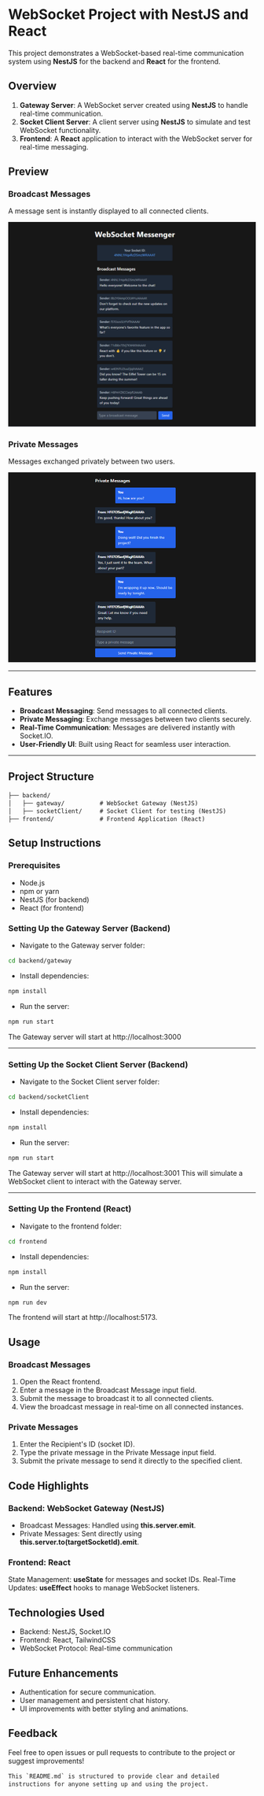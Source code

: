 # WebSocket Project with NestJS and React

This project demonstrates a WebSocket-based real-time communication system using **NestJS** for the backend and **React** for the frontend.

## Overview

1. **Gateway Server**: A WebSocket server created using **NestJS** to handle real-time communication.
2. **Socket Client Server**: A client server using **NestJS** to simulate and test WebSocket functionality.
3. **Frontend**: A **React** application to interact with the WebSocket server for real-time messaging.

## Preview

### Broadcast Messages
A message sent is instantly displayed to all connected clients.

![Broadcast Messages Preview](./images/Boadcast%20Messages.png)


### Private Messages
Messages exchanged privately between two users.

![Private Messages Preview](./images/Private%20Messages.png)

---

## Features

- **Broadcast Messaging**: Send messages to all connected clients.
- **Private Messaging**: Exchange messages between two clients securely.
- **Real-Time Communication**: Messages are delivered instantly with Socket.IO.
- **User-Friendly UI**: Built using React for seamless user interaction.

---

## Project Structure

```plaintext
├── backend/
│   ├── gateway/          # WebSocket Gateway (NestJS)
│   ├── socketClient/     # Socket Client for testing (NestJS)
├── frontend/             # Frontend Application (React)
```

## Setup Instructions

### Prerequisites
- Node.js
- npm or yarn
- NestJS (for backend)
- React (for frontend)

### Setting Up the Gateway Server (Backend)

- Navigate to the Gateway server folder:

```bash
cd backend/gateway
```

- Install dependencies:

```bash
npm install
```

- Run the server:

```bash
npm run start
```
The Gateway server will start at http://localhost:3000

---
### Setting Up the Socket Client Server (Backend)

- Navigate to the Socket Client server folder:

```bash
cd backend/socketClient
```

- Install dependencies:

```bash
npm install
```

- Run the server:

```bash
npm run start
```
The Gateway server will start at http://localhost:3001
This will simulate a WebSocket client to interact with the Gateway server.

---
### Setting Up the Frontend (React)

- Navigate to the frontend folder:

```bash
cd frontend
```

- Install dependencies:

```bash
npm install
```

- Run the server:

```bash
npm run dev
```
The frontend will start at http://localhost:5173.


## Usage

### Broadcast Messages

1. Open the React frontend.
2. Enter a message in the Broadcast Message input field.
3. Submit the message to broadcast it to all connected clients.
4. View the broadcast message in real-time on all connected instances.

### Private Messages

1. Enter the Recipient's ID (socket ID).
2. Type the private message in the Private Message input field.
3. Submit the private message to send it directly to the specified client.


## Code Highlights
### Backend: WebSocket Gateway (NestJS)

- Broadcast Messages: Handled using **this.server.emit**.
- Private Messages: Sent directly using **this.server.to(targetSocketId).emit**.


### Frontend: React

State Management: **useState** for messages and socket IDs.
Real-Time Updates: **useEffect** hooks to manage WebSocket listeners.

## Technologies Used

- Backend: NestJS, Socket.IO
- Frontend: React, TailwindCSS
- WebSocket Protocol: Real-time communication


## Future Enhancements

- Authentication for secure communication.
- User management and persistent chat history.
- UI improvements with better styling and animations.

## Feedback

Feel free to open issues or pull requests to contribute to the project or suggest improvements!
```
This `README.md` is structured to provide clear and detailed instructions for anyone setting up and using the project.
```